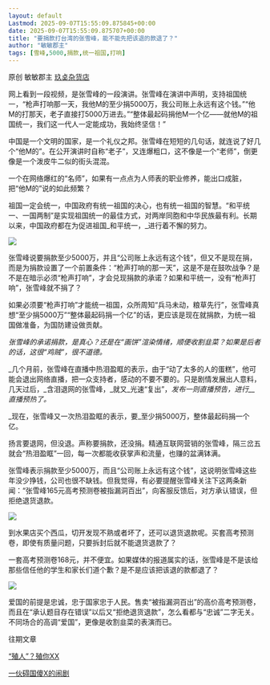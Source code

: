 ```yaml
---
layout: default
Lastmod: 2025-09-07T15:55:09.875845+00:00
date: 2025-09-07T15:55:09.875707+00:00
title: "要捐款打台湾的张雪峰，能不能先把该退的款退了？"
author: "敏敏郡主"
tags: [雪峰,5000,捐款,统一祖国,打响]
---
```


原创 敏敏郡主 [玖奌杂货店](javascript:void(0);)

网上看到一段视频，是张雪峰的一段演讲。张雪峰在演讲中声明，支持祖国统一，“枪声打响那一天，我他M的至少捐5000万，我公司账上永远有这个钱。”“他M的打那天，老子直接打5000万进去。”“整体最起码捐他M一个亿——就他M的祖国统一，我们这一代人一定能成功，我始终坚信！”

中国是一个文明的国家，是一个礼仪之邦。张雪峰在短短的几句话，就连说了好几个“他M的”。在公开演讲时自称“老子”，又连爆粗口，这不像是一个“老师”，倒更像是一个泼皮牛二似的街头混混。

一个在网络爆红的“名师”，如果有一点点为人师表的职业修养，能出口成脏，把“他M的”说的如此频繁？

祖国一定会统一，中国政府有统一祖国的决心，也有统一祖国的智慧。“和平统一、一国两制”是实现祖国统一的最佳方式，对两岸同胞和中华民族最有利。长期以来，中国政府都在为促进祖国_和平统一，_进行着不懈的努力。

![](https://images.weserv.nl/?url=https%3A//mmbiz.qpic.cn/sz_mmbiz_png/LSxDQnYcsFYfYOAhxYmeMaOeicYepkBhZd50pYIxhBlia9seU92OpO77wuMCerj4zZria1Wu4s1qUPBZriaeIO9eSw/640%3Fwx_fmt%3Dpng%26from%3Dappmsg)

张雪峰说要捐款至少5000万，并且“公司账上永远有这个钱”，但又不是现在捐，而是为捐款设置了一个前置条件：“枪声打响的那一天”，这是不是在鼓吹战争？是不是在暗示必须“枪声打响”，才会兑现捐款的承诺？如果和平统一，没有“枪声打响”，张雪峰就不捐了？

如果必须要“枪声打响”才能统一祖国，众所周知“兵马未动，粮草先行”，张雪峰真想“至少捐5000万”“整体最起码捐一个亿”的话，更应该是现在就捐款，为统一祖国做准备，为国防建设做贡献。

_张雪峰的承诺捐款，是真心？还是在“画饼”渲染情绪，顺便收割韭菜？如果是后者的话，这很“鸡贼”，很不道德。_

_几个月前，张雪峰在直播中热泪盈眶的表示，由于“动了太多的人的蛋糕”，他可能会退出网络直播，把一众支持者，感动的不要不要的。只是剧情发展出人意料，几天过后，_含泪退网的张雪峰，_就又_光速“复出”，_发布一则直播预告，进行__直播预热了。_

_现在，张雪峰又一次热泪盈眶的表示，要_至少捐5000万，整体最起码捐一个亿。

扬言要退网，但没退。声称要捐款，还没捐。精通互联网营销的张雪峰，隔三岔五就会“热泪盈眶”一回，每一次都能收获掌声和流量，也赚的盆满钵满。

张雪峰表示捐款至少5000万，而且“公司账上永远有这个钱”，这说明张雪峰这些年没少挣钱，公司也很不缺钱。但我觉得，有必要提醒张雪峰关注下这两条新闻：“张雪峰165元高考预测卷被指漏洞百出”，向客服反馈后，对方承认错误，但拒绝退货退款。  

![](https://images.weserv.nl/?url=https%3A//mmbiz.qpic.cn/sz_mmbiz_jpg/LSxDQnYcsFYfYOAhxYmeMaOeicYepkBhZ98Uzb2N0HwicHhEQ8jBwCEbX5opW3gq29mK34o9BjuLo60kukMPUIrQ/0%3Fwx_fmt%3Djpeg%26from%3Dappmsg)

到水果店买个西瓜，切开发现不熟或者坏了，还可以退货退款呢。买套高考预测卷，即使有质量问题，只要拆封后就不能退货退款了？

一套高考预测卷168元，并不便宜。如果媒体的报道属实的话，张雪峰是不是该给那些信任他的学生和家长们道个歉？是不是应该把该退的款都退了？

![](https://images.weserv.nl/?url=https%3A//mmbiz.qpic.cn/sz_mmbiz_jpg/LSxDQnYcsFYfYOAhxYmeMaOeicYepkBhZs3YgmYSjKDDialOvLB1yibqYD8P3DqStTv0hzicDTuK9A42OyEBOZQXNw/640%3Fwx_fmt%3Djpeg%26from%3Dappmsg)

爱国的前提是忠诚，忠于国家忠于人民。售卖“被指漏洞百出”的高价高考预测卷，而且在“承认题目存在错误”以后又“拒绝退货退款”，怎么看都与“忠诚”二字无关。不同场合的高调“爱国”，更像是收割韭菜的表演而已。

往期文章

[“殖人”？殖你XX](https://mp.weixin.qq.com/s?__biz=MzI4OTc5MDEyNA==&mid=2247502095&idx=1&sn=dffe1f89afae926ad75423640d765337&scene=21#wechat_redirect)

[一伙碍国傻X的闹剧](https://mp.weixin.qq.com/s?__biz=MjM5NDMyOTExMg==&mid=2455632179&idx=1&sn=05133cc0c83073b56b8ef3074c780d67&scene=21#wechat_redirect)

